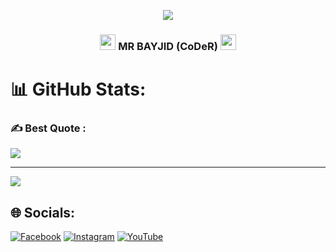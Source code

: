  <p align="center"><img src="https://img.shields.io/badge/MADE%20BY BANGLADESHI - PROGRAMMER-green?colorA=%23ff0000&colorB=%23017e40&style=flat-square">
 
<h3 align="center">
  <img src="https://emoji.discord.st/emojis/768b108d-274f-4f44-a634-8477b16efce7.gif" width="25">
    MR BAYJID (CoDeR)
  <img src="https://emoji.discord.st/emojis/768b108d-274f-4f44-a634-8477b16efce7.gif" width="25">
</h3>

# 📊 GitHub Stats:


### ✍️ Best Quote :
![](https://quotes-github-readme.vercel.app/api?type=horizontal&theme=radical)

---
[![](https://visitcount.itsvg.in/api?id=BD-CYBER&icon=7&color=3)](https://visitcount.itsvg.in)


## 🌐 Socials:
[![Facebook](https://img.shields.io/badge/Facebook-%231877F2.svg?logo=Facebook&logoColor=white)](https://facebook.com/) [![Instagram](https://img.shields.io/badge/Instagram-%23E4405F.svg?logo=Instagram&logoColor=white)](https://instagram.com/) [![YouTube](https://img.shields.io/badge/YouTube-%23FF0000.svg?logo=YouTube&logoColor=white)](https://youtube.com/) 
